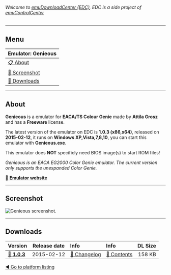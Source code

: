 ###### Welcome to [emuDownloadCenter (EDC)](https://github.com/PhoenixInteractiveNL/emuDownloadCenter/wiki/), EDC is a side project of [emuControlCenter](https://github.com/PhoenixInteractiveNL/emuControlCenter/wiki/)
***
## Menu
| **Emulator: Genieous** |
|:---------|
| [:clipboard: About](#about) |
| [:sunrise: Screenshot](#screenshot) |
| [:floppy_disk: Downloads](#downloads) |
***
## About
**Genieous** is a emulator for **EACA/TS Colour Genie** made by **Attila Grosz** and has a **Freeware** license.

The latest version of the emulator on EDC is **1.0.3 (x86,x64)**, released on **2015-02-12**, it runs on **Windows XP,Vista,7,8,10**, you can start this emulator with **Genieous.exe**.

This emulator does **NOT** specificly need BIOS image(s) to start ROM files!

_Genieous is an EACA EG2000 Color Genie emulator. The current version only supports the unexpanded Color Genie._

[:link: **Emulator website**](http://gaia.atilia.eu/)
***
## Screenshot
![](https://raw.githubusercontent.com/PhoenixInteractiveNL/emuDownloadCenter/master/hooks/genieous/screen.jpg "Genieous screenshot.")
***
## Downloads
| Version  | Release date  | Info       | Info       | DL Size    |
|:---------|:-------------:|:-----------|:-----------|-----------:|
| [:floppy_disk: **1.0.3**](https://github.com/PhoenixInteractiveNL/edc-repo0002/raw/master/genieous/1.0.3.7z) | 2015-02-12 | [:page_facing_up: Changelog](https://github.com/PhoenixInteractiveNL/edc-repo0002/blob/master/genieous/1.0.3_changelog.txt) | [:mag_right: Contents](https://github.com/PhoenixInteractiveNL/edc-repo0002/blob/master/genieous/1.0.3_contents.txt) | 158 KB |

[:arrow_backward: Go to platform listing](https://github.com/PhoenixInteractiveNL/emuDownloadCenter/wiki/EDC-Platform-List)
